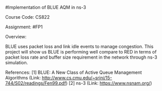 #Implementation of BLUE AQM in ns-3

Course Code: CS822

Assignment: #FP1

Overview: 

BLUE uses packet loss and link idle events to manage congestion. This project will show us BLUE is performing well compare to RED in terms of packet loss rate and buffer size requirement in the network through ns-3 simulation.
 
References:
[1] BLUE: A New Class of Active Queue Management Algorithms (Link: http://www.cs.cmu.edu/~srini/15-744/S02/readings/Fen99.pdf)
[2] ns-3 (Link: https://www.nsnam.org/)
